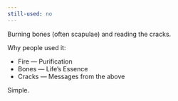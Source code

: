 ```yaml
---
still-used: no
---
```


Burning bones (often scapulae) and reading the cracks.

Why people used it:

 - Fire — Purification
 - Bones — Life’s Essence
 - Cracks — Messages from the above

Simple.
